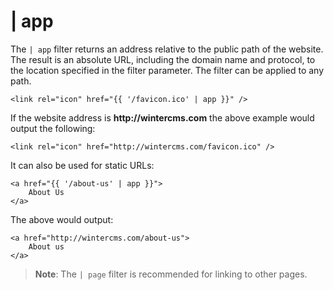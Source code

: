 # | app

The `| app` filter returns an address relative to the public path of the website. The result is an absolute URL, including the domain name and protocol, to the location specified in the filter parameter. The filter can be applied to any path.

    <link rel="icon" href="{{ '/favicon.ico' | app }}" />

If the website address is __http://wintercms.com__ the above example would output the following:

    <link rel="icon" href="http://wintercms.com/favicon.ico" />

It can also be used for static URLs:

    <a href="{{ '/about-us' | app }}">
        About Us
    </a>

The above would output:

    <a href="http://wintercms.com/about-us">
        About us
    </a>

> **Note**: The `| page` filter is recommended for linking to other pages.
